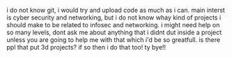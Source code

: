 i do not know git, i would try and upload code as much as i can.
main interst is cyber security and networking, but i do not know whay kind of projects i should make to be related to infosec and networking.
i might need help on so many levels, dont ask me about anything that i didnt dut inside a project unless you are going to help me with that which i'd be so greatfull.
is there ppl that put 3d projects? if so then i do that too!
ty bye!!
